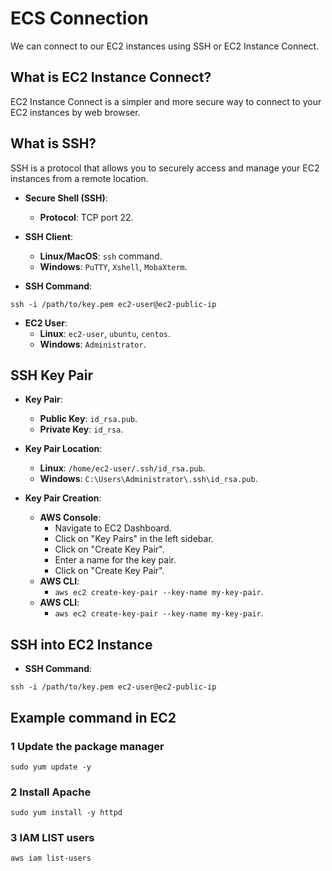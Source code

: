 # ECS Connection

We can connect to our EC2 instances using SSH or EC2 Instance Connect.


## What is EC2 Instance Connect?

EC2 Instance Connect is a simpler and more secure way to connect to your EC2 instances by web browser.


## What is SSH?
SSH is a protocol that allows you to securely access and manage your EC2 instances from a remote location.


- **Secure Shell (SSH)**:  
  - **Protocol**: TCP port 22.  

- **SSH Client**:  
  - **Linux/MacOS**: `ssh` command.  
  - **Windows**: `PuTTY`, `Xshell`, `MobaXterm`.  

- **SSH Command**:  
```
ssh -i /path/to/key.pem ec2-user@ec2-public-ip
```

- **EC2 User**:  
  - **Linux**: `ec2-user`, `ubuntu`, `centos`.  
  - **Windows**: `Administrator`.  

## SSH Key Pair

- **Key Pair**:  
  - **Public Key**: `id_rsa.pub`.  
  - **Private Key**: `id_rsa`.  

- **Key Pair Location**:  
  - **Linux**: `/home/ec2-user/.ssh/id_rsa.pub`.  
  - **Windows**: `C:\Users\Administrator\.ssh\id_rsa.pub`.  

- **Key Pair Creation**:  
  - **AWS Console**:  
    - Navigate to EC2 Dashboard.  
    - Click on "Key Pairs" in the left sidebar.  
    - Click on "Create Key Pair".  
    - Enter a name for the key pair.  
    - Click on "Create Key Pair".  
  - **AWS CLI**:  
       - `aws ec2 create-key-pair --key-name my-key-pair`.  
  - **AWS CLI**:  
    - `aws ec2 create-key-pair --key-name my-key-pair`.  

## SSH into EC2 Instance

- **SSH Command**:  
```
ssh -i /path/to/key.pem ec2-user@ec2-public-ip
``` 


## Example command in EC2

### 1 Update the package manager   
```
sudo yum update -y
```

### 2 Install Apache
```
sudo yum install -y httpd
```

### 3 IAM LIST users 
```
aws iam list-users
```


